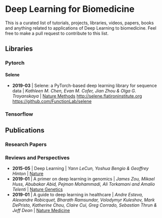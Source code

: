 # Deep Learning for Biomedicine
This is a curated list of tutorials, projects, libraries, videos, papers, books and anything related to applications of Deep Learning to biomedicine. Feel free to make a pull request to contribute to this list.

## Libraries
### Pytorch

#### Selene
- **2019-03** | Selene: a PyTorch-based deep learning library for sequence data | *Kathleen M. Chen, Evan M. Cofer, Jian Zhou & Olga G. Troyanskaya* | [Nature Methods](https://www.nature.com/articles/s41592-019-0360-8)
http://selene.flatironinstitute.org
https://github.com/FunctionLab/selene

### Tensorflow


## Publications
### Research Papers

### Reviews and Perspectives
- **2015-05** | Deep Learning | *Yann LeCun, Yoshua Bengio & Geoffrey Hinton* | [Nature](https://www.nature.com/articles/nature14539)
- **2019-01** | A primer on deep learning in genomics | *James Zou, Mikael Huss, Abubakar Abid, Pejman Mohammadi, Ali Torkamani and Amalio Telenti* | [Nature Genetics](https://www.nature.com/articles/s41588-018-0295-5)
- **2019-01** | A guide to deep learning in healthcare | *Andre Esteva, Alexandre Robicquet, Bharath Ramsundar, Volodymyr Kuleshov, Mark DePristo, Katherine Chou, Claire Cui, Greg Corrado, Sebastian Thrun & Jeff Dean* | [Nature Medicine](https://www.nature.com/articles/s41591-018-0316-z)
